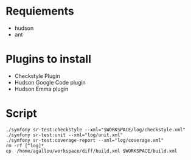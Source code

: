 # Requiements #

  * hudson
  * ant

# Plugins to install #

  * Checkstyle Plugin
  * Hudson Google Code plugin
  * Hudson Emma plugin

# Script #

```
./symfony sr-test:checkstyle --xml="$WORKSPACE/log/checkstyle.xml"
./symfony sr-test:unit --xml="log/unit.xml"
./symfony sr-test:coverage-report --xml="log/coverage.xml"
rm -rf [^log]*
cp  /home/agallou/workspace/diff/build.xml $WORKSPACE/build.xml
```